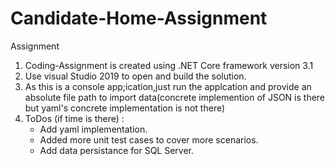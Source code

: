# Candidate-Home-Assignment
Assignment
1. Coding-Assignment is created using .NET Core framework version 3.1
2. Use visual Studio 2019 to open and build the solution.
3. As this is a console app;ication,just run the applcation and provide an absolute file path to import data(concrete implemention of JSON is there but yaml's concrete implementation is not there)
5. ToDos (if time is there) : 
    - Add yaml implementation.
    - Added more unit test cases to cover more scenarios.
    - Add data persistance for SQL Server.
    
